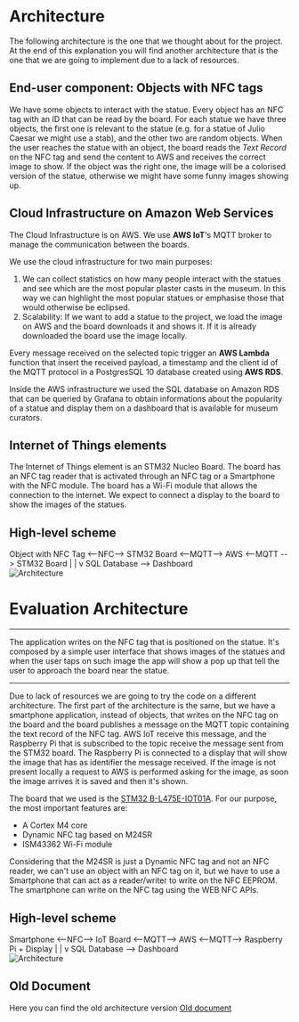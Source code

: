 # Architecture

The following architecture is the one that we thought about for the project. At the end of this explanation you will find another architecture that is the one that we are going to implement due to a lack of resources.

## End-user component: Objects with NFC tags

We have some objects to interact with the statue. Every object has an NFC tag with an ID that can be read by the board. For each statue we have three objects, the first one is relevant to the statue (e.g. for a statue of Julio Caesar we might use a stab), and the other two are random objects. When the user reaches the statue with an object, the board reads the *Text Record* on the NFC tag and send the content to AWS and receives the correct image to show. If the object was the right one, the image will be a colorised version of the statue, otherwise we might have some funny images showing up.

## Cloud Infrastructure on Amazon Web Services

The Cloud Infrastructure is on AWS. We use **AWS IoT**'s MQTT broker to manage the communication between the boards.

We use the cloud infrastructure for two main purposes:

1. We can collect statistics on how many people interact with the statues and see which are the most popular plaster casts in the museum. In this way we can highlight the most popular statues or emphasise those that would otherwise be eclipsed.
2. Scalability: If we want to add a statue to the project, we load the image on AWS and the board downloads it and shows it. If it is already downloaded the board use the image locally.

Every message received on the selected topic trigger an **AWS Lambda** function that insert the received payload, a timestamp and the client id of the MQTT protocol in a PostgresSQL 10 database created using **AWS RDS**.

Inside the AWS infrastructure we used the SQL database on Amazon RDS that can be queried by Grafana to obtain informations about the popularity of a statue and display them on a dashboard that is available for museum curators. 

## Internet of Things elements

The Internet of Things element is an STM32 Nucleo Board. The board has an NFC tag reader that is activated through an NFC tag or a Smartphone with the NFC module.
The board has a Wi-Fi module that allows the connection to the internet. We expect to connect a display to the board to show the images of the statues.

## High-level scheme

Object with NFC Tag <--NFC--> STM32 Board <--MQTT--> AWS <--MQTT --> STM32 Board
                                                      |
                                                      |
                                                      v
                                                 SQL Database --> Dashboard   
![Architecture](https://res.cloudinary.com/dhgghkuk3/image/upload/v1593597294/IoT_V2_ixypdp.png)

# Evaluation Architecture

****
The application writes on the NFC tag that is positioned on the statue. It's composed by a simple user interface that shows images of the statues and when the user taps on such image the app will show a pop up that tell the user to approach the board near the statue.
****

Due to lack of resources we are going to try the code on a different architecture. The first part of the architecture is the same, but we have a smartphone application, instead of objects, that writes on the NFC tag on the board and the board publishes a message on the MQTT topic containing the text record of the NFC tag. AWS IoT receive this message, and the Raspberry Pi that is subscribed to the topic receive the message sent from the STM32 board. The Raspberry Pi is connected to a display that will show the image that has as identifier the message received. If the image is not present locally a request to AWS is performed asking for the image, as soon the image arrives it is saved and then it's shown.

The board that we used is the [STM32 B-L475E-IOT01A](https://www.st.com/en/evaluation-tools/b-l475e-iot01a.html).
For our purpose, the most important features are:

* A Cortex M4 core
* Dynamic NFC tag based on M24SR
* ISM43362 Wi-Fi module 

Considering that the M24SR is just a Dynamic NFC tag and not an NFC reader, we can't use an object with an NFC tag on it, but we have to use a Smartphone that can act as a reader/writer to write on the NFC EEPROM. The smartphone can write on the NFC tag using the WEB NFC APIs.

## High-level scheme

Smartphone <--NFC--> IoT Board <--MQTT--> AWS <--MQTT--> Raspberry Pi + Display
                                           |
                                           |
                                           v
                                    SQL Database --> Dashboard   
![Architecture](https://res.cloudinary.com/dhgghkuk3/image/upload/v1593597337/arch_bc0npx.png)

## Old Document
Here you can find the old architecture version [Old document](https://github.com/federicoInserra/Big-Project-IoT/blob/master/2ndDelivery/Architecture.md)
